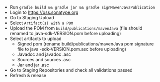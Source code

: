 * Run `gradle build && gradle jar && gradle signMavenJavaPublication`
* Login to https://oss.sonatype.org
* Go to Staging Upload
* Select `Artifact(s) with a POM`
* Upload the POM from `build/publications/mavenJava` (file should renamed to
 java-sdk-VERSION.pom before uploading)
* Select artifacts to upload
    * Signed pom (rename build/publications/mavenJava pom signature file to java
    -sdk-VERSION.pom.asc before uploading)
    * Javadoc and javadoc .asc
    * Sources and sources .asc
    * Jar and jar .asc
* Go to Staging Repositories and check all validations passed
* Refresh & release
